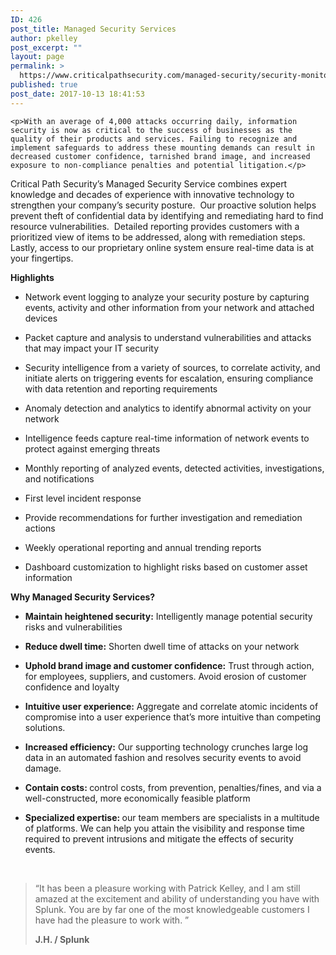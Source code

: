 ```yaml
---
ID: 426
post_title: Managed Security Services
author: pkelley
post_excerpt: ""
layout: page
permalink: >
  https://www.criticalpathsecurity.com/managed-security/security-monitoring-and-management/
published: true
post_date: 2017-10-13 18:41:53
---
```


	<p>With an average of 4,000 attacks occurring daily, information security is now as critical to the success of businesses as the quality of their products and services. Failing to recognize and implement safeguards to address these mounting demands can result in decreased customer confidence, tarnished brand image, and increased exposure to non-compliance penalties and potential litigation.</p>
<p>Critical Path Security’s Managed Security Service combines expert knowledge and decades of experience with innovative technology to strengthen your company’s security posture.  Our proactive solution helps prevent theft of confidential data by identifying and remediating hard to find resource vulnerabilities.  Detailed reporting provides customers with a prioritized view of items to be addressed, along with remediation steps.  Lastly, access to our proprietary online system ensure real-time data is at your fingertips.</p>
<p><strong>Highlights</strong></p>
<ul>
<li>Network event logging to analyze your security posture by capturing events, activity and other information from your network and attached devices</li>
</ul>
<ul>
<li>Packet capture and analysis to understand vulnerabilities and attacks that may impact your IT security</li>
</ul>
<ul>
<li>Security intelligence from a variety of sources, to correlate activity, and initiate alerts on triggering events for escalation, ensuring compliance with data retention and reporting requirements</li>
</ul>
<ul>
<li>Anomaly detection and analytics to identify abnormal activity on your network</li>
</ul>
<ul>
<li>Intelligence feeds capture real-time information of network events to protect against emerging threats</li>
</ul>
<ul>
<li>Monthly reporting of analyzed events, detected activities, investigations, and notifications</li>
</ul>
<ul>
<li>First level incident response</li>
</ul>
<ul>
<li>Provide recommendations for further investigation and remediation actions</li>
</ul>
<ul>
<li>Weekly operational reporting and annual trending reports</li>
</ul>
<ul>
<li>Dashboard customization to highlight risks based on customer asset information</li>
</ul>
<p><strong>Why Managed Security Services?</strong></p>
<ul>
<li><b>Maintain heightened security</b><b>:</b> Intelligently manage potential security risks and vulnerabilities</li>
</ul>
<ul>
<li><b>Reduce dwell time</b><b>:</b> Shorten dwell time of attacks on your network</li>
</ul>
<ul>
<li><b>Uphold brand image and customer confidence:</b> Trust through action, for employees, suppliers, and customers. Avoid erosion of customer confidence and loyalty</li>
</ul>
<ul>
<li><b>Intuitive user experience:</b> Aggregate and correlate atomic incidents of compromise into a user experience that’s more intuitive than competing solutions.</li>
</ul>
<ul>
<li><b>Increased efficiency:</b> Our supporting technology crunches large log data in an automated fashion and resolves security events to avoid damage.</li>
</ul>
<ul>
<li><b>Contain costs: </b>control costs, from prevention, penalties/fines, and via a well-constructed, more economically feasible platform</li>
</ul>
<ul>
<li><b>Specialized expertise: </b>our team members are specialists in a multitude of platforms. We can help you attain the visibility and response time required to prevent intrusions and mitigate the effects of security events.</li>
</ul>
<p>&nbsp;</p>
<blockquote><p>“It has been a pleasure working with Patrick Kelley, and I am still amazed at the excitement and ability of understanding you have with Splunk. You are by far one of the most knowledgeable customers I have had the pleasure to work with. ”</p>
<p><strong>J.H. / Splunk</strong></p></blockquote>